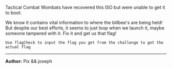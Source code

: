 Tactical Combat Wombats have recovered this ISO but were unable to get it to boot.<br>

We know it contains vital information to where the billbee's are being held! But despite our best efforts, it seems to just loop when we launch it, maybe someone tampered with it. Fix it and get us that flag!

``Use flagCheck to input the flag you get from the challenge to get the actual flag``

---
**Author:** Pix && joseph